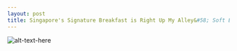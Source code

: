 ```yaml
---
layout: post
title: Singapore's Signature Breakfast is Right Up My Alley&#58; Soft Eggs with Soy Sauce and Toast with Kaya Jam
---
```


![alt-text-here](http://kenjilopezalt.github.io/images/20140729-kaya-jam.jpg "Soft eggs and toast with kaya jam")